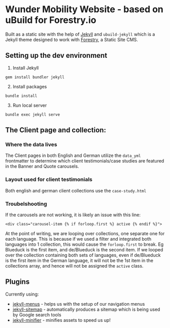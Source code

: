 # Wunder Mobility Website - based on uBuild for Forestry.io

Built as a static site with the help of [Jekyll](https://jekyllrb.com/) and `ubuild-jekyll` which is a Jekyll theme designed to work with [Forestry](https://forestry.io/), a Static Site CMS.

## Setting up the dev environment
1. Install Jekyll
```
gem install bundler jekyll
```

2. Install packages
```
bundle install
```

3. Run local server
```
bundle exec jekyll serve
```
## The Client page and collection:
### Where the data lives
The Client pages in both English and German utilize the `data_yml` frontmatter to determine which client testimonials/case studies are featured in the Banner and Quote carousels. 

### Layout used for client testimonials
Both english and german client collections use the `case-study.html` 

### Troubelshooting
If the carousels are not working, it is likely an issue with this line:
```
<div class="carousel-item {% if forloop.first %} active {% endif %}">
```
At the point of writing, we are looping over collections, one separate one for each language. This is because if we used a filter and integrated both languages into 1 collection, this would cause the `forloop.first` to break. Eg Blueduck is the first item, and de/Blueduck is the second item. If we looped over the collection containing both sets of languages, even if de/Blueduck is the first item in the German language, it will not be the 1st item in the collections array, and hence will not be assigned the `active` class.

## Plugins

Currently using:
- [jekyll-menus](https://github.com/forestryio/jekyll-menus) - helps us with the setup of our navigation menus
- [jekyll-sitemap](https://github.com/jekyll/jekyll-sitemap) - automatically produces a sitemap which is being used by Google search tools
- [jekyll-minifier](https://github.com/digitalsparky/jekyll-minifier) - minifies assets to speed us up!
